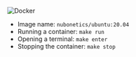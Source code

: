 ![Docker](https://github.com/nubonetics/Containers/workflows/Docker/badge.svg)

- Image name: `nubonetics/ubuntu:20.04`
- Running a container: `make run`
- Opening a terminal: `make enter`
- Stopping the container: `make stop`
